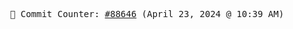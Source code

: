 <p align="center">
    <samp>
        📮 Commit Counter: <a href="https://github.com/Javascript-void0/Javascript-void0/commits/main">#88646</a> (April 23, 2024 @ 10:39 AM)
    </samp>
</p>